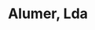 ---
title: 'Alumer, Lda'
image: >-
  https://res.cloudinary.com/izitech/image/upload/v1555918531/websites/Alumer_lda.png
link: https://www.alumer.co.mz 
---